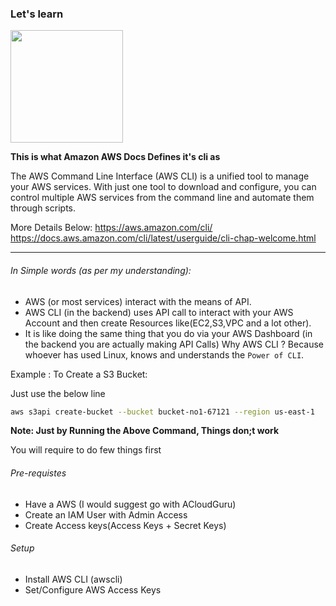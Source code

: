### Let's learn

<img src="https://dashboard.snapcraft.io/site_media/appmedia/2022/01/awscli_Tl3t26M.png" width=180> 

<b>This is what Amazon AWS Docs Defines it's cli as</b>

The AWS Command Line Interface (AWS CLI) is a unified tool to manage your AWS services. With just one tool to download and configure, you can control multiple AWS services from the command line and automate them through scripts.

More Details Below:
https://aws.amazon.com/cli/
https://docs.aws.amazon.com/cli/latest/userguide/cli-chap-welcome.html

---

###### In Simple words (as per my understanding): 

- AWS (or most services) interact with the means of API.
- AWS CLI (in the backend) uses API call to interact with your AWS Account and then create Resources like(EC2,S3,VPC and a lot other).
- It is like doing the same thing that you do via your AWS Dashboard (in the backend you are actually making API Calls)
Why AWS CLI ? Because whoever has used Linux, knows and understands the `Power of CLI`.

Example : To Create a S3 Bucket:

Just use the below line

```sh
aws s3api create-bucket --bucket bucket-no1-67121 --region us-east-1
```

<b> Note: Just by Running the Above Command, Things don;t work </b> 

You will require to do few things first

###### Pre-requistes
- Have a AWS (I would suggest go with ACloudGuru)
- Create an IAM User with Admin Access
- Create Access keys(Access Keys + Secret Keys)

###### Setup
- Install AWS CLI (awscli)
- Set/Configure AWS Access Keys

